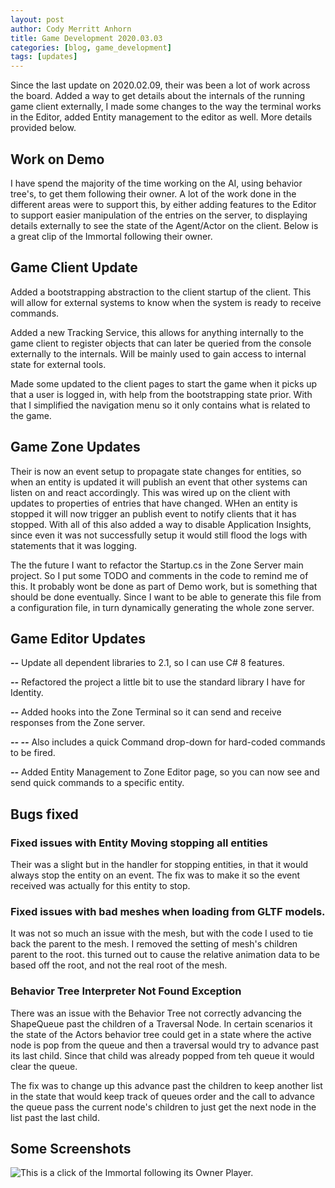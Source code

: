 ```yaml
---
layout: post
author: Cody Merritt Anhorn
title: Game Development 2020.03.03
categories: [blog, game_development]
tags: [updates]
---
```


Since the last update on 2020.02.09, their was been a lot of work across the board. Added a way to get details about the internals of the running game client externally, I made some changes to the way the terminal works in the Editor, added Entity management to the editor as well. More details provided below.

## Work on Demo

I have spend the majority of the time working on the AI, using behavior tree's, to get them following their owner. A lot of the work done in the different areas were to support this, by either adding features to the Editor to support easier manipulation of the entries on the server, to displaying details externally to see the state of the Agent/Actor on the client. Below is a great clip of the Immortal following their owner.

## Game Client Update

Added a bootstrapping abstraction to the client startup of the client. This will allow for external systems to know when the system is ready to receive commands.

Added a new Tracking Service, this allows for anything internally to the game client to register objects that can later be queried from the console externally to the internals. Will be mainly used to gain access to internal state for external tools.

Made some updated to the client pages to start the game when it picks up that a user is logged in, with help from the bootstrapping state prior. With that I simplified the navigation menu so it only contains what is related to the game.

## Game Zone Updates

Their is now an event setup to propagate state changes for entities, so when an entity is updated it will publish an event that other systems can listen on and react accordingly. This was wired up on the client with updates to properties of entries that have changed. WHen an entity is stopped it will now trigger an publish event to notify clients that it has stopped. With all of this also added a way to disable Application Insights, since even it was not successfully setup it would still flood the logs with statements that it was logging.

The the future I want to refactor the Startup.cs in the Zone Server main project. So I put some TODO and comments in the code to remind me of this. It probably wont be done as part of Demo work, but is something that should be done eventually. Since I want to be able to generate this file from a configuration file, in turn dynamically generating the whole zone server. 

## Game Editor Updates

***--*** Update all dependent libraries to 2.1, so I can use C# 8 features. 

***--*** Refactored the project a little bit to use the standard library I have for Identity.

***--*** Added hooks into the Zone Terminal so it can send and receive responses from the Zone server.

***-- --*** Also includes a quick Command drop-down for hard-coded commands to be fired.

***--*** Added Entity Management to Zone Editor page, so you can now see and send quick commands to a specific entity.

## Bugs fixed

### Fixed issues with Entity Moving stopping all entities

Their was a slight but in the handler for stopping entities, in that it would always stop the entity on an event. The fix was to make it so the event received was actually for this entity to stop.

### Fixed issues with bad meshes when loading from GLTF models.

It was not so much an issue with the mesh, but with the code I used to tie back the parent to the mesh. I removed the setting of mesh's children parent to the root. this turned out to cause the relative animation data to be based off the root, and not the real root of the mesh.

### Behavior Tree Interpreter Not Found Exception

There was an issue with the Behavior Tree not correctly advancing the ShapeQueue past the children of a Traversal Node. In certain scenarios it the state of the Actors behavior tree could get in a state where the active node is pop from the queue and then a traversal would try to advance past its last child. Since that child was already popped from teh queue it would clear the queue. 

The fix was to change up this advance past the children to keep another list in the state that would keep track of queues order and the call to advance the queue pass the current node's children to just get the next node in the list past the last child.

## Some Screenshots 
![This is a click of the Immortal following its Owner Player.](/image/Posts/GameDevelopment/2020-03-03/Following_Owner.gif)
